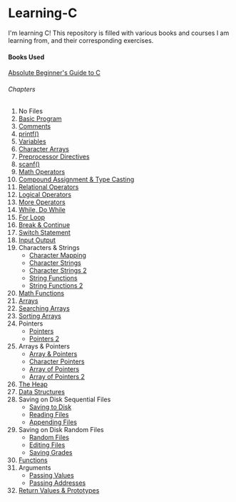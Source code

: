 Learning-C
==========

I'm learning C! This repository is filled with various books and courses I am learning from, and their corresponding exercises. 

#### Books Used
[Absolute Beginner's Guide to C](http://www.amazon.com/Absolute-Beginners-Guide-2nd-Edition/dp/0672305100/ref=sr_1_1?ie=UTF8&qid=1401385804&sr=8-1&keywords=absolute+beginner%27s+guide+to+c)

###### Chapters
1. No Files
2. [Basic Program](https://github.com/ycartc/Learning-C/blob/master/AbsoluteBeginnersGuide/Ch02/BasicProgram.c)
3. [Comments](https://github.com/ycartc/Learning-C/blob/master/AbsoluteBeginnersGuide/Ch03/Comments.c)
4. [printf()](https://github.com/ycartc/Learning-C/blob/master/AbsoluteBeginnersGuide/Ch04/PrintF.c)
5. [Variables](https://github.com/ycartc/Learning-C/blob/master/AbsoluteBeginnersGuide/Ch05/Variables.c)
6. [Character Arrays](https://github.com/ycartc/Learning-C/blob/master/AbsoluteBeginnersGuide/Ch06/CharacterArrays.c)
7. [Preprocessor Directives](https://github.com/ycartc/Learning-C/blob/master/AbsoluteBeginnersGuide/Ch07/PreprocessorDirectives.c)
8. [scanf()](https://github.com/ycartc/Learning-C/blob/master/AbsoluteBeginnersGuide/Ch08/Scanf.c)
9. [Math Operators](https://github.com/ycartc/Learning-C/blob/master/AbsoluteBeginnersGuide/Ch09/Math.c)
10. [Compound Assignment & Type Casting](https://github.com/ycartc/Learning-C/blob/master/AbsoluteBeginnersGuide/Ch10/CompoundAssignment-TypeCasting.c)
11. [Relational Operators](https://github.com/ycartc/Learning-C/blob/master/AbsoluteBeginnersGuide/Ch11/RelationalOperators.c)
12. [Logical Operators](https://github.com/ycartc/Learning-C/blob/master/AbsoluteBeginnersGuide/Ch12/LogicalOperators.c)
13. [More Operators](https://github.com/ycartc/Learning-C/blob/master/AbsoluteBeginnersGuide/Ch13/MoreOperators.c)
14. [While, Do While](https://github.com/ycartc/Learning-C/blob/master/AbsoluteBeginnersGuide/Ch14/WhileDoWhile.c)
15. [For Loop](https://github.com/ycartc/Learning-C/blob/master/AbsoluteBeginnersGuide/Ch15/ForLoop.c)
16. [Break & Continue](https://github.com/ycartc/Learning-C/blob/master/AbsoluteBeginnersGuide/Ch16/BreakContinue.c)
17. [Switch Statement](https://github.com/ycartc/Learning-C/blob/master/AbsoluteBeginnersGuide/Ch17/SwitchStatement.c)
18. [Input Output](https://github.com/ycartc/Learning-C/blob/master/AbsoluteBeginnersGuide/Ch18/InputOutput.c)
19. Characters & Strings
    - [Character Mapping](https://github.com/ycartc/Learning-C/blob/master/AbsoluteBeginnersGuide/Ch19/CharacterMapping.c)
    - [Character Strings](https://github.com/ycartc/Learning-C/blob/master/AbsoluteBeginnersGuide/Ch19/CharactersStrings.c)
    - [Character Strings 2](https://github.com/ycartc/Learning-C/blob/master/AbsoluteBeginnersGuide/Ch19/CharacterStrings2.c)
    - [String Functions](https://github.com/ycartc/Learning-C/blob/master/AbsoluteBeginnersGuide/Ch19/StringFunctions.c)
    - [String Functions 2](https://github.com/ycartc/Learning-C/blob/master/AbsoluteBeginnersGuide/Ch19/StringFunctions2.c)
20. [Math Functions](https://github.com/ycartc/Learning-C/blob/master/AbsoluteBeginnersGuide/Ch20/Math.c)
21. [Arrays](https://github.com/ycartc/Learning-C/blob/master/AbsoluteBeginnersGuide/Ch21/Array.c)
22. [Searching Arrays](https://github.com/ycartc/Learning-C/blob/master/AbsoluteBeginnersGuide/Ch22/SearchArrays.c)
23. [Sorting Arrays](https://github.com/ycartc/Learning-C/blob/master/AbsoluteBeginnersGuide/Ch23/BubbleSort.c)
24. Pointers
    - [Pointers](https://github.com/ycartc/Learning-C/blob/master/AbsoluteBeginnersGuide/Ch24/Pointers.c)
    - [Pointers 2](https://github.com/ycartc/Learning-C/blob/master/AbsoluteBeginnersGuide/Ch24/Pointers2.c)
25. Arrays & Pointers
    - [Array & Pointers](https://github.com/ycartc/Learning-C/blob/master/AbsoluteBeginnersGuide/Ch25/ArraysPointers.c)
    - [Character Pointers](https://github.com/ycartc/Learning-C/blob/master/AbsoluteBeginnersGuide/Ch25/CharactersPointers.c)
    - [Array of Pointers](https://github.com/ycartc/Learning-C/blob/master/AbsoluteBeginnersGuide/Ch25/ArrayOfPointers.c)
    - [Array of Pointers 2](https://github.com/ycartc/Learning-C/blob/master/AbsoluteBeginnersGuide/Ch25/ArrayOfPointers2.c)
26. [The Heap](https://github.com/ycartc/Learning-C/blob/master/AbsoluteBeginnersGuide/Ch26/TheHeap.c)
27. [Data Structures](https://github.com/ycartc/Learning-C/blob/master/AbsoluteBeginnersGuide/Ch27/DataStructures.c)
28. Saving on Disk Sequential Files
    - [Saving to Disk](https://github.com/ycartc/Learning-C/blob/master/AbsoluteBeginnersGuide/Ch28/SavingToDisk.c)
    - [Reading Files](https://github.com/ycartc/Learning-C/blob/master/AbsoluteBeginnersGuide/Ch28/ReadingFile.c)
    - [Appending Files](https://github.com/ycartc/Learning-C/blob/master/AbsoluteBeginnersGuide/Ch28/AppendingFile.c)
29. Saving on Disk Random Files
    - [Random Files](https://github.com/ycartc/Learning-C/blob/master/AbsoluteBeginnersGuide/Ch29/RandomFiles.c)
    - [Editing Files](https://github.com/ycartc/Learning-C/blob/master/AbsoluteBeginnersGuide/Ch29/EditFile.c)
    - [Saving Grades](https://github.com/ycartc/Learning-C/blob/master/AbsoluteBeginnersGuide/Ch29/SavingGrades.c)
30. [Functions](https://github.com/ycartc/Learning-C/blob/master/AbsoluteBeginnersGuide/Ch30/Functions.c)
31. Arguments
    - [Passing Values](https://github.com/ycartc/Learning-C/blob/master/AbsoluteBeginnersGuide/Ch31/PassingValues.c)
    - [Passing Addresses](https://github.com/ycartc/Learning-C/blob/master/AbsoluteBeginnersGuide/Ch31/PassingAddress.c)
32. [Return Values & Prototypes](https://github.com/ycartc/Learning-C/blob/master/AbsoluteBeginnersGuide/Ch32/ReturnValuesPrototypes.c)